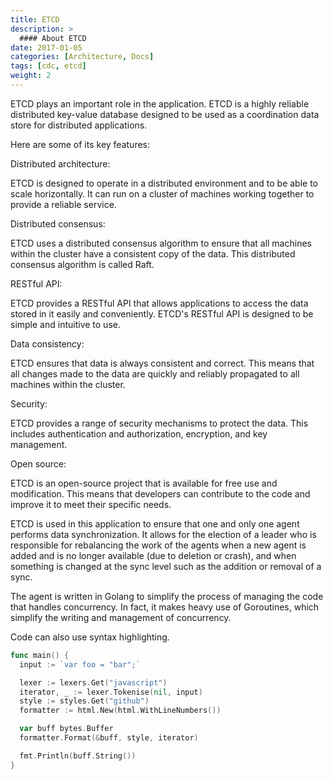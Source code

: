 ```yaml
---
title: ETCD
description: >
  #### About ETCD
date: 2017-01-05
categories: [Architecture, Docs]
tags: [cdc, etcd]
weight: 2
---
```


ETCD plays an important role in the application. ETCD is a highly reliable distributed key-value database designed to be used as a coordination data store for distributed applications. 

Here are some of its key features:

Distributed architecture: 

ETCD is designed to operate in a distributed environment and to be able to scale horizontally. It can run on a cluster of machines working together to provide a reliable service.

Distributed consensus:

ETCD uses a distributed consensus algorithm to ensure that all machines within the cluster have a consistent copy of the data. This distributed consensus algorithm is called Raft.

RESTful API: 

ETCD provides a RESTful API that allows applications to access the data stored in it easily and conveniently. ETCD's RESTful API is designed to be simple and intuitive to use.

Data consistency: 

ETCD ensures that data is always consistent and correct. This means that all changes made to the data are quickly and reliably propagated to all machines within the cluster.

Security: 

ETCD provides a range of security mechanisms to protect the data. This includes authentication and authorization, encryption, and key management.

Open source: 

ETCD is an open-source project that is available for free use and modification. This means that developers can contribute to the code and improve it to meet their specific needs.

ETCD is used in this application to ensure that one and only one agent performs data synchronization. It allows for the election of a leader who is responsible for rebalancing the work of the agents when a new agent is added and is no longer available (due to deletion or crash), and when something is changed at the sync level such as the addition or removal of a sync.

The agent is written in Golang to simplify the process of managing the code that handles concurrency. In fact, it makes heavy use of Goroutines, which simplify the writing and management of concurrency.

Code can also use syntax highlighting.

```go
func main() {
  input := `var foo = "bar";`

  lexer := lexers.Get("javascript")
  iterator, _ := lexer.Tokenise(nil, input)
  style := styles.Get("github")
  formatter := html.New(html.WithLineNumbers())

  var buff bytes.Buffer
  formatter.Format(&buff, style, iterator)

  fmt.Println(buff.String())
}
```


